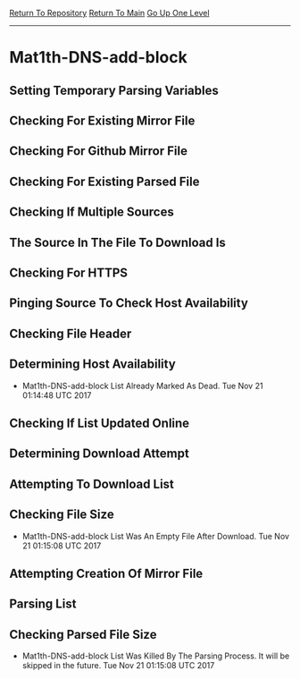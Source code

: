 [Return To Repository](https://github.com/deathbybandaid/piholeparser/)
[Return To Main](https://github.com/deathbybandaid/piholeparser/blob/master/RecentRunLogs/Mainlog.md)
[Go Up One Level](https://github.com/deathbybandaid/piholeparser/blob/master/RecentRunLogs/TopLevelScripts/30-Processing-Blacklists.md)
____________________________________
# Mat1th-DNS-add-block
## Setting Temporary Parsing Variables
## Checking For Existing Mirror File
## Checking For Github Mirror File
## Checking For Existing Parsed File
## Checking If Multiple Sources
## The Source In The File To Download Is
## Checking For HTTPS
## Pinging Source To Check Host Availability
## Checking File Header
## Determining Host Availability
* Mat1th-DNS-add-block List Already Marked As Dead. Tue Nov 21 01:14:48 UTC 2017
## Checking If List Updated Online
## Determining Download Attempt
## Attempting To Download List
## Checking File Size
* Mat1th-DNS-add-block List Was An Empty File After Download. Tue Nov 21 01:15:08 UTC 2017
## Attempting Creation Of Mirror File
## Parsing List
## Checking Parsed File Size
* Mat1th-DNS-add-block List Was Killed By The Parsing Process. It will be skipped in the future. Tue Nov 21 01:15:08 UTC 2017
